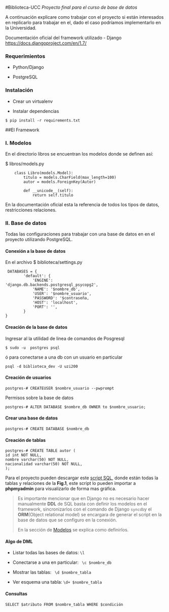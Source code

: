 #Biblioteca-UCC
_Proyecto final para el curso de base de datos_

A continuación explicare como trabajar con el proyecto si están interesados en replicarlo para trabajar en el, dado el caso podríamos implementarlo en la Universidad.

Documentación oficial del framework utilizado -  Django https://docs.djangoproject.com/en/1.7/

### Requerimientos
* Python/Django

* PostgreSQL
### Instalación
* Crear un  virtualenv

* Instalar dependencias
```
$ pip install -r requirements.txt
```

##El Framework


### I. Modelos
En el directorio libros se encuentran los modelos donde se definen así:

$  libros/models.py

```
    class Libro(models.Model):
        titulo = models.CharField(max_length=100)
        autor = models.ForeignKey(Autor)

        def __unicode__(self):
            return self.titulo
```

En la documentación oficial esta la referencia de todos los tipos de datos, restricciones relaciones.


### II. Base de datos

Todas las configuraciones  para trabajar con una base de datos en en el proyecto utilizando PostgreSQL.

#### Conexión a la base de datos

En el archivo
$ biblioteca/settings.py
```
 DATABASES = {
        'default': {
            'ENGINE':                    'django.db.backends.postgresql_psycopg2',
            'NAME': '$nombre_db',
            'USER': '$nombre_usuario',
            'PASSWORD': '$contraseña,
            'HOST': 'localhost',
            'PORT': '',
        }
}
```


#### Creación de la base de datos

Ingresar al la utilidad de linea de comandos de Posgresql

```
$ sudo -u  postgres psql
```
ó para conectarse a una db con un usuario en particular

```
psql -d biblioteca_dev -U uzi200
```

#### Creación de usuarios

```
postgres-# CREATEUSER $nombre_usuario --pwprompt
```

Permisos sobre la base de datos

```
postgres-# ALTER DATABASE $nombre_db OWNER to $nombre_usuario;
```

#### Crear una base de datos


```
postgres-# CREATE DATABASE $nombre_db
```

#### Creación de tablas

```
postgres-# CREATE TABLE autor (
id int NOT NULL,
nombre varchar(50) NOT NULL,
nacionalidad varchar(50) NOT NULL,
);
```
Para el proyecto pueden descargar este [script SQL](https://github.com/uzi200/biblioteca-django/blob/master/script_db.sql), donde están todas la tablas y relaciones de la **Fig.1**, este script lo pueden importar a __phpmyadmin__ para visualizarlo de forma mas gráfica.

> Es importante mencionar que en Django no es necesario hacer manualmente __DDL__ de SQL basta con definir los modelos en el framework, sincronizarlos con el comando de Django ```syncdb```y el __ORM__(Object relational model) se encargara de generar el script en la base de datos que se configuro en la conexión.
>
> En la sección de [Modelos](https://github.com/uzi200/biblioteca-django#i-modelos)  se explica como definirlos.


#### Algo de DML

- Listar todas las bases de datos: ```\l```

- Conectarse a una en particular:  ``` \c $nombre_db```

- Mostrar las tablas: ``` \d $nombre_tabla```

- Ver esquema una tabla: ```\d+ $nombre_tabla```

#### Consultas
```
SELECT $atributo FROM $nombre_tabla WHERE $condición
```

